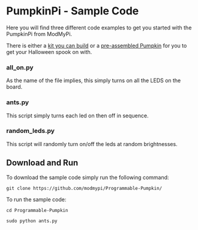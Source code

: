# PumpkinPi - Sample Code

Here you will find three different code examples to get you started with the PumpkinPi from ModMyPi.

There is either a [kit you can build](https://www.modmypi.com/raspberry-pi/led-displays-and-drivers-1034/led-boards-1040/halloween-pumpkin-solder-kit) or a [pre-assembled Pumpkin](https://www.modmypi.com/raspberry-pi/led-displays-and-drivers-1034/led-boards-1040/halloween-pumpkin-programmable-kit) for you to get your Halloween spook on with.

### all_on.py

As the name of the file implies, this simply turns on all the LEDS on the board.

### ants.py

This script simply turns each led on then off in sequence.

### random_leds.py

This script will randomly turn on/off the leds at random brightnesses.

## Download and Run

To download the sample code simply run the following command:

```
git clone https://github.com/modmypi/Programmable-Pumpkin/
```

To run the sample code:

```
cd Programmable-Pumpkin
```

```
sudo python ants.py
```
